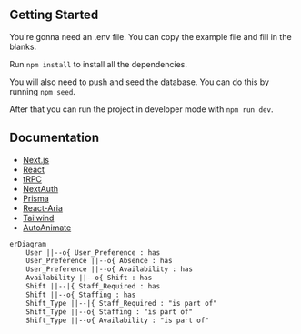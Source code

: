 ## Getting Started

You're gonna need an .env file. You can copy the example file and fill in the blanks.

Run `npm install` to install all the dependencies.

You will also need to push and seed the database. You can do this by running `npm seed`.

After that you can run the project in developer mode with `npm run dev`.


## Documentation

- [Next.js](https://nextjs.org/docs)
- [React](https://reactjs.org/docs/getting-started.html)
- [tRPC](https://trpc.io/docs/introduction)
- [NextAuth](https://next-auth.js.org/getting-started/example)
- [Prisma](https://www.prisma.io/docs/)
- [React-Aria](https://react-spectrum.adobe.com/react-aria/getting-started.html)
- [Tailwind](https://tailwindcss.com/docs)
- [AutoAnimate](https://auto-animate.formkit.com/#usage)




```mmd
erDiagram
	User ||--o{ User_Preference : has
	User_Preference ||--o{ Absence : has
	User_Preference ||--o{ Availability : has
	Availability ||--o{ Shift : has
	Shift ||--|{ Staff_Required : has
	Shift ||--o{ Staffing : has
	Shift_Type ||--|{ Staff_Required : "is part of"
	Shift_Type ||--o{ Staffing : "is part of"
	Shift_Type ||--o{ Availability : "is part of"
```